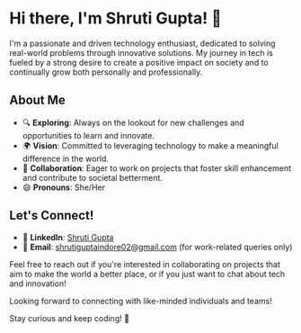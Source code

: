 # Hi there, I'm Shruti Gupta! 👋

I'm a passionate and driven technology enthusiast, dedicated to solving real-world problems through innovative solutions. My journey in tech is fueled by a strong desire to create a positive impact on society and to continually grow both personally and professionally.

## About Me
- 🔍 **Exploring**: Always on the lookout for new challenges and opportunities to learn and innovate.
- 🌍 **Vision**: Committed to leveraging technology to make a meaningful difference in the world.
- 🤝 **Collaboration**: Eager to work on projects that foster skill enhancement and contribute to societal betterment.
- 😄 **Pronouns**: She/Her

## Let's Connect!
- 💼 **LinkedIn**: [Shruti Gupta](https://www.linkedin.com/in/shrutigupta2/)
- 📧 **Email**: [shrutiguptaindore02@gmail.com](mailto:shrutiguptaindore02@gmail.com) (for work-related queries only)

Feel free to reach out if you're interested in collaborating on projects that aim to make the world a better place, or if you just want to chat about tech and innovation!

Looking forward to connecting with like-minded individuals and teams!

Stay curious and keep coding! 🚀
